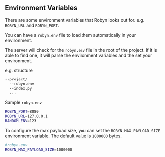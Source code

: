 ## Environment Variables

There are some environment variables that Robyn looks out for. e.g. `ROBYN_URL` and `ROBYN_PORT`.

You can have a `robyn.env` file to load them automatically in your environment.

The server will check for the `robyn.env` file in the root of the project. If it is able to find one, it will parse the environment variables and the set your environment.

e.g. structure

```bash
--project/
  --robyn.env
  --index.py
  ...
```

Sample `robyn.env`

```bash
ROBYN_PORT=8080
ROBYN_URL=127.0.0.1
RANDOM_ENV=123
```

To configure the max payload size, you can set the `ROBYN_MAX_PAYLOAD_SIZE` environment variable. The default value is `1000000` bytes.

```bash
#robyn.env
ROBYN_MAX_PAYLOAD_SIZE=1000000
```

